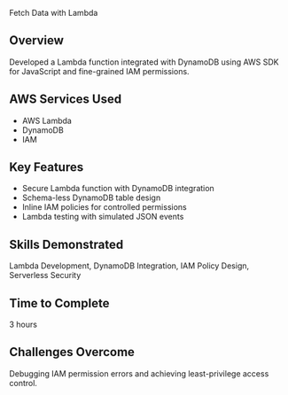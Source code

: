 Fetch Data with Lambda

## Overview
Developed a Lambda function integrated with DynamoDB using AWS SDK for JavaScript and fine-grained IAM permissions.

## AWS Services Used
- AWS Lambda
- DynamoDB
- IAM

## Key Features
- Secure Lambda function with DynamoDB integration
- Schema-less DynamoDB table design
- Inline IAM policies for controlled permissions
- Lambda testing with simulated JSON events

## Skills Demonstrated
Lambda Development, DynamoDB Integration, IAM Policy Design, Serverless Security

## Time to Complete
3 hours

## Challenges Overcome
Debugging IAM permission errors and achieving least-privilege access control.

